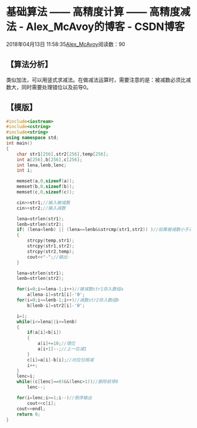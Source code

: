 # 基础算法 —— 高精度计算 —— 高精度减法 - Alex_McAvoy的博客 - CSDN博客





2018年04月13日 11:58:35[Alex_McAvoy](https://me.csdn.net/u011815404)阅读数：90








## 【算法分析】

类似加法，可以用竖式求减法。在做减法运算时，需要注意的是：被减数必须比减数大，同时需要处理错位以及前导0。

## 【模版】

```cpp
#include<iostream>
#include<cstring>
#include<string>
using namespace std;
int main()
{
    char str1[256],str2[256],temp[256];
    int a[256],b[256],c[256];
    int lena,lenb,lenc;
    int i;

    memset(a,0,sizeof(a));
    memset(b,0,sizeof(b));
    memset(c,0,sizeof(c));

    cin>>str1;//输入被减数
    cin>>str2;//输入减数

    lena=strlen(str1);
    lenb=strlen(str2);
    if( (lena<lenb) || (lena==lenb&&strcmp(str1,str2)) )//如果被减数小于减数，值为负，两者交换
    {
        strcpy(temp,str1);
        strcpy(str1,str2);
        strcpy(str2,temp);
        cout<<"-";//输出-
    }

    lena=strlen(str1);
    lenb=strlen(str2);

    for(i=0;i<=lena-1;i++)//被减数str1存入数组a
        a[lena-i]=str1[i]-'0';
    for(i=0;i<=lenb-1;i++)//减数str2存入数组b
        b[lenb-i]=str2[i]-'0';

    i=1;
    while(i<=lena||i<=lenb)
    {
        if(a[i]<b[i])
        {
            a[i]+=10;//借位
            a[i+1]--;//上一位减1
        }
        c[i]=a[i]-b[i];//对应位相减
        i++;
    }
    lenc=i;
    while((c[lenc]==0)&&(lenc>1))//删除前导0
        lenc--;

    for(i=lenc;i>=1;i--)//倒序输出
        cout<<c[i];
    cout<<endl;
    return 0;
}
```





